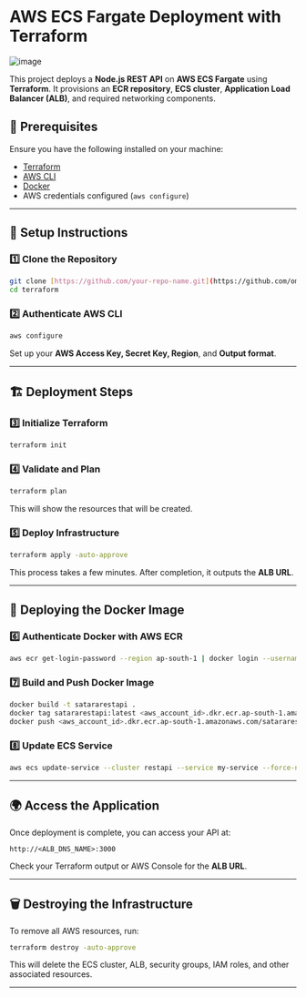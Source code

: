 # AWS ECS Fargate Deployment with Terraform
![image](https://github.com/user-attachments/assets/27e87c52-2c14-40eb-83db-1216c4d54645)



This project deploys a **Node.js REST API** on **AWS ECS Fargate** using **Terraform**. It provisions an **ECR repository**, **ECS cluster**, **Application Load Balancer (ALB)**, and required networking components.

## 🚀 Prerequisites

Ensure you have the following installed on your machine:

- [Terraform](https://developer.hashicorp.com/terraform/downloads)
- [AWS CLI](https://aws.amazon.com/cli/)
- [Docker](https://www.docker.com/)
- AWS credentials configured (`aws configure`)

---

## 📌 Setup Instructions

### 1️⃣ Clone the Repository

```sh
git clone [https://github.com/your-repo-name.git](https://github.com/omkarrajeking/REST_API.git)
cd terraform
```

### 2️⃣ Authenticate AWS CLI

```sh
aws configure
```

Set up your **AWS Access Key, Secret Key, Region**, and **Output format**.

---

## 🏗 Deployment Steps

### 3️⃣ Initialize Terraform

```sh
terraform init
```

### 4️⃣ Validate and Plan

```sh
terraform plan
```

This will show the resources that will be created.

### 5️⃣ Deploy Infrastructure

```sh
terraform apply -auto-approve
```

This process takes a few minutes. After completion, it outputs the **ALB URL**.

---

## 🐳 Deploying the Docker Image

### 6️⃣ Authenticate Docker with AWS ECR

```sh
aws ecr get-login-password --region ap-south-1 | docker login --username AWS --password-stdin <aws_account_id>.dkr.ecr.ap-south-1.amazonaws.com
```

### 7️⃣ Build and Push Docker Image

```sh
docker build -t satararestapi .
docker tag satararestapi:latest <aws_account_id>.dkr.ecr.ap-south-1.amazonaws.com/satararestapi:latest
docker push <aws_account_id>.dkr.ecr.ap-south-1.amazonaws.com/satararestapi:latest
```

### 8️⃣ Update ECS Service

```sh
aws ecs update-service --cluster restapi --service my-service --force-new-deployment
```

---

## 🌍 Access the Application

Once deployment is complete, you can access your API at:

```
http://<ALB_DNS_NAME>:3000
```

Check your Terraform output or AWS Console for the **ALB URL**.

---

## 🗑 Destroying the Infrastructure

To remove all AWS resources, run:

```sh
terraform destroy -auto-approve
```

This will delete the ECS cluster, ALB, security groups, IAM roles, and other associated resources.

---


